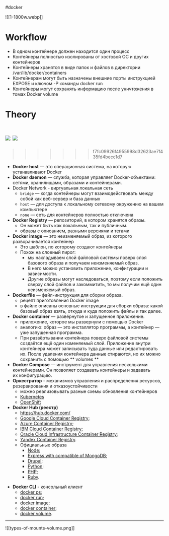 #docker 

![[1-1800w.webp]]

# Workflow
- В одном контейнере должен находится один процесс
- Контейнеры полностью изолированы от хостовой ОС и других контейнеров
- Контейнеры хранятся в виде папок и файлов в директории /var/lib/docker/containers
- Контейнерам могут быть назначены внешние порты инструкцией EXPOSE и ключом -P команды docker run
- Контейнеры могут сохранять информацию после уничтожения в томах Docker volume

# Theory
![](521.png)
![](523.png)
=======
>>>>>>> f7fc09926f4955998d32623ae7f435fd4becc1d7
* **Docker host** — это операционная система, на которую устанавливают Docker
* **Docker daemon** — служба, которая управляет Docker-объектами: сетями, хранилищами, образами и контейнерами.
* Docker Network - виртуальная локальная сеть
	* `bridge` — когда контейнеры могут взаимодействовать между собой как веб-сервер и база данных
	* `host` — для доступа к локальному сетевому окружению на вашем компьютере
	* `none` — сеть для контейнеров полностью отключена
* **Docker Registry** — репозиторий, в котором хранятся образы.
	* Он может быть как локальным, так и публичным.
	* образы с описанием, разными версиями и тегами
* **Docker image** — это неизменяемый образ, из которого разворачивается контейнер
	* Это шаблон, по которому создают контейнеры
	* Похож на слоеный пирог:
		* мы накладываем слой файловой системы поверх слоя базового образа и получаем неизменяемый образ.
		* В него можно установить приложение, конфигурации и зависимости.
		* Другие образы могут наследоваться, поэтому если положить сверху слой файлов и закоммитить, то мы получим ещё один неизменяемый образ.
* **Dockerfile** — файл-инструкция для сборки образа.
	* рецепт приготовления Docker image
	* в файле описаны основные инструкции для сборки образа: какой базовый образ взять, откуда и куда положить файлы и так далее.
* **Docker container** — развёрнутое и запущенное приложение.
	* приложение, которое мы развернули с помощью Docker
	* аналогию: образ — это инсталлятор программы, а контейнер — уже запущенная программа.
	* При развёртывании контейнера поверх файловой системы создаётся ещё один изменяемый слой. Приложение внутри контейнера может записывать туда данные или редактировать их. После удаления контейнера данные стираются, но их можно сохранить с помощью ** volumes **
* **Docker Compose** — инструмент для управления несколькими контейнерами. Он позволяет создавать контейнеры и задавать их конфигурацию.
* **Оркестратор** - механизмов управления и распределения ресурсов, резервирования и отказоустойчивости
	* можно реализовывать разные схемы обновления контейнеров
	* [Kubernetes](https://kubernetes.io/)
	* [OpenShift](https://www.redhat.com/en/technologies/cloud-computing/openshift)
* **Docker Hub (реестр)**
	- https://hub.docker.com/
	*  [Google Cloud Container Registry](https://cloud.google.com/container-registry);
	- [Azure Container Registry](https://azure.microsoft.com/services/container-registry);
	- [IBM Cloud Container Registry](https://www.ibm.com/cloud/container-registry);
	- [Oracle Cloud Infrastructure Container Registry](https://www.oracle.com/cloud-native/container-registry/);
	- [Yandex Container Registry](https://cloud.yandex.com/services/container-registry).
	- Официальные образа
		- [Node](https://hub.docker.com/_/node);
		- [Express with compatible of MongoDB](https://hub.docker.com/_/mongo-express);
		- [Drupal](https://hub.docker.com/_/drupal);
		- [Python](https://hub.docker.com/_/python);
		- [PHP](https://hub.docker.com/_/php);
		- [Ruby](https://hub.docker.com/_/ruby).
- **Docker CLI** - консольный клиент
	- [docker ps](https://docs.docker.com/engine/reference/commandline/ps/);
	- [docker run](https://docs.docker.com/engine/reference/commandline/run/);
	- [docker image](https://docs.docker.com/engine/reference/commandline/image/);
	- [docker container](https://docs.docker.com/engine/reference/commandline/container/);
	- [docker volume](https://docs.docker.com/storage/volumes/).
---
![[types-of-mounts-volume.png]]